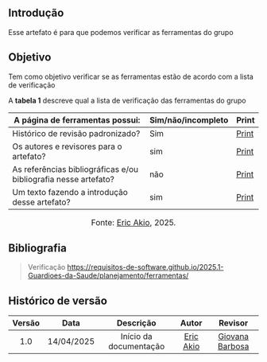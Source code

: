 ## Introdução
Esse artefato é para que podemos verificar as ferramentas do grupo

## Objetivo
Tem como objetivo verificar se as ferramentas estão de acordo com a lista de verificação

A **tabela 1** descreve qual a lista de verificação das ferramentas do grupo


| A página de ferramentas possui:| Sim/não/incompleto        | Print|
| ---------------------------------------------- | --------------------- |--------------|
|Histórico de revisão padronizado?|Sim| [Print](https://drive.google.com/file/d/1_Bw2pDJrGP1Hib7hcq0J7LPVyIaFZGGC/view?usp=sharing) |
|Os autores e revisores para o artefato?|sim| [Print](https://drive.google.com/file/d/1_Bw2pDJrGP1Hib7hcq0J7LPVyIaFZGGC/view?usp=sharing) |
|As referências bibliográficas e/ou bibliografia nesse artefato?| não | [Print](https://drive.google.com/file/d/1_Bw2pDJrGP1Hib7hcq0J7LPVyIaFZGGC/view?usp=sharing) |
|Um texto fazendo a introdução desse artefato?| sim| [Print](https://drive.google.com/file/d/1_Bw2pDJrGP1Hib7hcq0J7LPVyIaFZGGC/view?usp=sharing) |

<font size="3"><p style="text-align: center">Fonte: [Eric Akio](https://github.com/eric-kingu), 2025.</p></font>


## Bibliografia
> Verificação https://requisitos-de-software.github.io/2025.1-Guardioes-da-Saude/planejamento/ferramentas/

## Histórico de versão

| Versão |    Data    |       Descrição        |                     Autor                      |                  Revisor                   |
| :----: | :--------: | :--------------------: | :--------------------------------------------: | :----------------------------------------: |
|  1.0   | 14/04/2025 | Início da documentação | [Eric Akio](https://github.com/eric-kingu)  |[Giovana Barbosa ](https://github.com/gio221)   |
